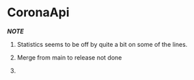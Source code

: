 # CoronaApi

***NOTE***

1) Statistics seems to be off by quite a bit on some of the lines.

2) Merge from main to release not done

3) 
